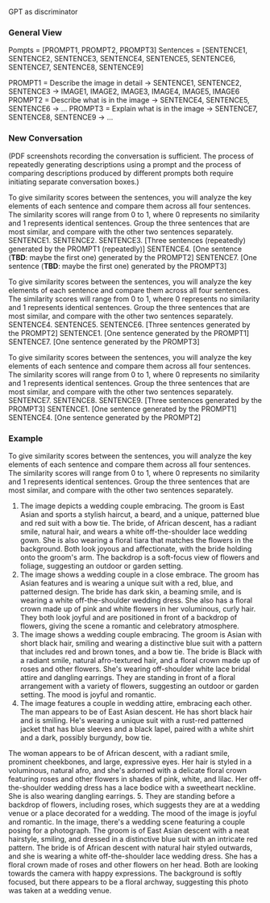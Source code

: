 GPT as discriminator

### General View  

Pompts = [PROMPT1, PROMPT2, PROMPT3]
Sentences = [SENTENCE1, SENTENCE2, SENTENCE3, SENTENCE4, SENTENCE5, SENTENCE6, SENTENCE7, SENTENCE8, SENTENCE9]

PROMPT1 = Describe the image in detail -> SENTENCE1, SENTENCE2, SENTENCE3 -> IMAGE1, IMAGE2, IMAGE3, IMAGE4, IMAGE5, IMAGE6
PROMPT2 = Describe what is in the image -> SENTENCE4, SENTENCE5, SENTENCE6 -> ...
PROMPT3 = Explain what is in the image -> SENTENCE7, SENTENCE8, SENTENCE9 -> ...  

### New Conversation  

(PDF screenshots recording the conversation is sufficient. The process of repeatedly generating descriptions using a prompt and the process of comparing descriptions produced by different prompts both require initiating separate conversation boxes.) 

To give similarity scores between the sentences, you will analyze the key elements of each sentence and compare them across all four sentences. The similarity scores will range from 0 to 1, where 0 represents no similarity and 1 represents identical sentences. Group the three sentences that are most similar, and compare with the other two sentences separately.
SENTENCE1.
SENTENCE2.
SENTENCE3.
[Three sentences (repeatedly) generated by the PROMPT1 (repeatedly)]
SENTENCE4. 
[One sentence (**TBD**: maybe the first one) generated by the PROMPT2]
SENTENCE7.
[One sentence (**TBD**: maybe the first one) generated by the PROMPT3]

To give similarity scores between the sentences, you will analyze the key elements of each sentence and compare them across all four sentences. The similarity scores will range from 0 to 1, where 0 represents no similarity and 1 represents identical sentences. Group the three sentences that are most similar, and compare with the other two sentences separately.
SENTENCE4.
SENTENCE5.
SENTENCE6.
[Three sentences generated by the PROMPT2]
SENTENCE1.
[One sentence generated by the PROMPT1]
SENTENCE7.
[One sentence generated by the PROMPT3]

To give similarity scores between the sentences, you will analyze the key elements of each sentence and compare them across all four sentences. The similarity scores will range from 0 to 1, where 0 represents no similarity and 1 represents identical sentences. Group the three sentences that are most similar, and compare with the other two sentences separately.
SENTENCE7.
SENTENCE8.
SENTENCE9.
[Three sentences generated by the PROMPT3]
SENTENCE1.
[One sentence generated by the PROMPT1]
SENTENCE4.
[One sentence generated by the PROMPT2]

### Example  

To give similarity scores between the sentences, you will analyze the key elements of each sentence and compare them across all four sentences. The similarity scores will range from 0 to 1, where 0 represents no similarity and 1 represents identical sentences. Group the three sentences that are most similar, and compare with the other two sentences separately.

1. The image depicts a wedding couple embracing. The groom is East Asian and sports a stylish haircut, a beard, and a unique, patterned blue and red suit with a bow tie. The bride, of African descent, has a radiant smile, natural hair, and wears a white off-the-shoulder lace wedding gown. She is also wearing a floral tiara that matches the flowers in the background. Both look joyous and affectionate, with the bride holding onto the groom's arm. The backdrop is a soft-focus view of flowers and foliage, suggesting an outdoor or garden setting.
2. The image shows a wedding couple in a close embrace. The groom has Asian features and is wearing a unique suit with a red, blue, and patterned design. The bride has dark skin, a beaming smile, and is wearing a white off-the-shoulder wedding dress. She also has a floral crown made up of pink and white flowers in her voluminous, curly hair. They both look joyful and are positioned in front of a backdrop of flowers, giving the scene a romantic and celebratory atmosphere.
3. The image shows a wedding couple embracing. The groom is Asian with short black hair, smiling and wearing a distinctive blue suit with a pattern that includes red and brown tones, and a bow tie. The bride is Black with a radiant smile, natural afro-textured hair, and a floral crown made up of roses and other flowers. She's wearing off-shoulder white lace bridal attire and dangling earrings. They are standing in front of a floral arrangement with a variety of flowers, suggesting an outdoor or garden setting. The mood is joyful and romantic.
4. The image features a couple in wedding attire, embracing each other. The man appears to be of East Asian descent. He has short black hair and is smiling. He's wearing a unique suit with a rust-red patterned jacket that has blue sleeves and a black lapel, paired with a white shirt and a dark, possibly burgundy, bow tie.

The woman appears to be of African descent, with a radiant smile, prominent cheekbones, and large, expressive eyes. Her hair is styled in a voluminous, natural afro, and she's adorned with a delicate floral crown featuring roses and other flowers in shades of pink, white, and lilac. Her off-the-shoulder wedding dress has a lace bodice with a sweetheart neckline. She is also wearing dangling earrings.
5. They are standing before a backdrop of flowers, including roses, which suggests they are at a wedding venue or a place decorated for a wedding. The mood of the image is joyful and romantic.
In the image, there's a wedding scene featuring a couple posing for a photograph. The groom is of East Asian descent with a neat hairstyle, smiling, and dressed in a distinctive blue suit with an intricate red pattern. The bride is of African descent with natural hair styled outwards, and she is wearing a white off-the-shoulder lace wedding dress. She has a floral crown made of roses and other flowers on her head. Both are looking towards the camera with happy expressions. The background is softly focused, but there appears to be a floral archway, suggesting this photo was taken at a wedding venue.